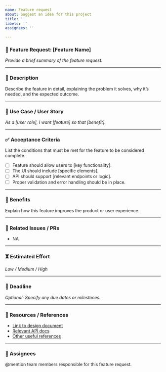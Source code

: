 ```yaml
---
name: Feature request
about: Suggest an idea for this project
title: ''
labels: ''
assignees: ''

---
```


### 🌟 Feature Request: [Feature Name]
_Provide a brief summary of the feature request._

---

### 📌 Description
Describe the feature in detail, explaining the problem it solves, why it’s needed, and the expected outcome.

---

### 🎯 Use Case / User Story
_As a [user role], I want [feature] so that [benefit]._

---

### ✅ Acceptance Criteria
List the conditions that must be met for the feature to be considered complete.
- [ ] Feature should allow users to [key functionality].
- [ ] The UI should include [specific elements].
- [ ] API should support [relevant endpoints or logic].
- [ ] Proper validation and error handling should be in place.

---

### 🚀 Benefits
Explain how this feature improves the product or user experience.

---

### 📂 Related Issues / PRs
- NA

---

### ⏳ Estimated Effort
_Low / Medium / High_

---

### 📅 Deadline
_Optional: Specify any due dates or milestones._

---

### 🔗 Resources / References
- [Link to design document](#)
- [Relevant API docs](#)
- [Other useful references](#)

---

### 👤 Assignees
@mention team members responsible for this feature request.
